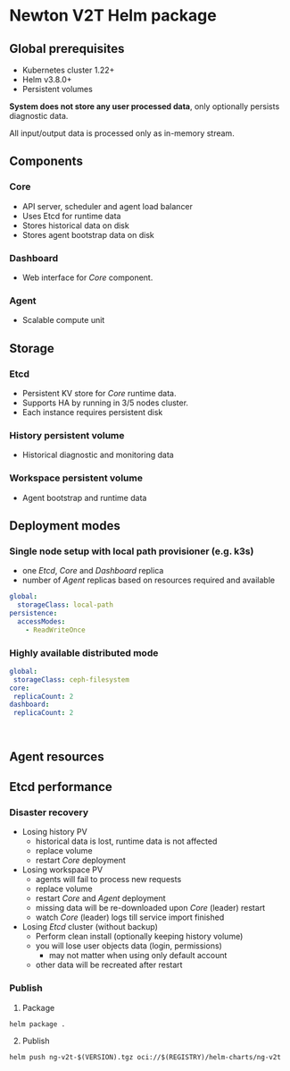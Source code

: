 

# Newton V2T Helm package

## Global prerequisites
- Kubernetes cluster 1.22+
- Helm v3.8.0+
- Persistent volumes

**System does not store any user processed data**, only optionally persists diagnostic data.

All input/output data is processed only as in-memory stream. 

## Components

### Core

* API server, scheduler and agent load balancer 
* Uses Etcd for runtime data
* Stores historical data on disk
* Stores agent bootstrap data on disk 

### Dashboard

* Web interface for *Core* component. 

### Agent

* Scalable compute unit

## Storage

### Etcd

* Persistent KV store for *Core* runtime data. 
* Supports HA by running in 3/5 nodes cluster.
* Each instance requires persistent disk

### History persistent volume

* Historical diagnostic and monitoring data

### Workspace persistent volume

* Agent bootstrap and runtime data


## Deployment modes

### Single node setup with local path provisioner (e.g. k3s)

* one *Etcd*, *Core* and *Dashboard* replica
* number of *Agent* replicas based on resources required and available

```yaml
global:
  storageClass: local-path
persistence:
  accessModes:
    - ReadWriteOnce
```


### Highly available distributed mode
  
 ```yaml
global:
  storageClass: ceph-filesystem
core:
  replicaCount: 2
dashboard:
  replicaCount: 2




```


## Agent resources



## Etcd performance


### Disaster recovery

* Losing history PV
    * historical data is lost, runtime data is not affected
    * replace volume
    * restart *Core* deployment
* Losing workspace PV
    * agents will fail to process new requests
    * replace volume
    * restart *Core* and *Agent* deployment
    * missing data will be re-downloaded upon *Core* (leader) restart
    * watch *Core* (leader) logs till service import finished
* Losing *Etcd* cluster (without backup)
    * Perform clean install  (optionally keeping history volume)
    * you will lose user objects data (login, permissions)
        * may not matter when using only default account
    * other data will be recreated after restart







### Publish

1. Package
```shell
helm package .
```
2. Publish
```shell
helm push ng-v2t-$(VERSION).tgz oci://$(REGISTRY)/helm-charts/ng-v2t
```
